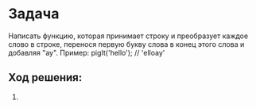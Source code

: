 # Задача
Написать функцию, которая принимает строку и преобразует каждое 
слово в строке, перенося первую букву слова в конец этого слова 
и добавляя "ау".
Пример: pigIt('hello'); // 'elloay'


## Ход решения:
1. 